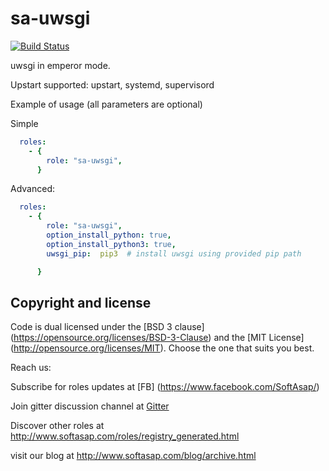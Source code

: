 sa-uwsgi
========

[![Build Status](https://travis-ci.org/softasap/sa-uwsgi.svg?branch=master)](https://travis-ci.org/softasap/sa-uwsgi)

uwsgi in emperor mode.

Upstart supported: upstart, systemd, supervisord


Example of usage (all parameters are optional)

Simple

```YAML
  roles:
    - {
        role: "sa-uwsgi",
      }
```

Advanced:

```YAML
  roles:
    - {
        role: "sa-uwsgi",
        option_install_python: true,
        option_install_python3: true,
        uwsgi_pip:  pip3  # install uwsgi using provided pip path

      }
```


Copyright and license
---------------------

Code is dual licensed under the [BSD 3 clause] (https://opensource.org/licenses/BSD-3-Clause) and the [MIT License] (http://opensource.org/licenses/MIT). Choose the one that suits you best.

Reach us:

Subscribe for roles updates at [FB] (https://www.facebook.com/SoftAsap/)

Join gitter discussion channel at [Gitter](https://gitter.im/softasap)

Discover other roles at  http://www.softasap.com/roles/registry_generated.html

visit our blog at http://www.softasap.com/blog/archive.html
